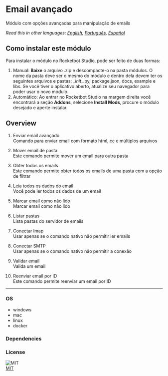 



# Email avançado
  
Módulo com opções avançadas para manipulação de emails  

*Read this in other languages: [English](README.md), [Português](README.pr.md), [Español](README.es.md)*

## Como instalar este módulo
  
Para instalar o módulo no Rocketbot Studio, pode ser feito de duas formas:
1. Manual: __Baixe__ o arquivo .zip e descompacte-o na pasta módulos. O nome da pasta deve ser o mesmo do módulo e dentro dela devem ter os seguintes arquivos e pastas: \__init__.py, package.json, docs, example e libs. Se você tiver o aplicativo aberto, atualize seu navegador para poder usar o novo módulo.
2. Automático: Ao entrar no Rocketbot Studio na margem direita você encontrará a seção **Addons**, selecione **Install Mods**, procure o módulo desejado e aperte instalar.  


## Overview


1. Enviar email avançado  
Comando para enviar email com formato html, cc e múltiplos arquivos

2. Mover email de pasta  
Este comando permite mover um email para outra pasta

3. Obter todos os emails  
Este comando permite obter todos os emails de uma pasta com a opção de filtrar

4. Leia todos os dados do email  
Você pode ler todos os dados de um email

5. Marcar email como não lido  
Marcar email como não lido

6. Listar pastas  
Lista pastas do servidor de emails

7. Conectar Imap  
Usar apenas se o comando nativo não permitir ler emails

8. Conectar SMTP  
Usar apenas se o comando nativo não permitir a conexão

9. Validar email  
Valida um email

10. Reenviar email por ID  
Este comando permite reenviar um email por ID  




----
### OS

- windows
- mac
- linux
- docker

### Dependencies

### License
  
![MIT](https://camo.githubusercontent.com/107590fac8cbd65071396bb4d04040f76cde5bde/687474703a2f2f696d672e736869656c64732e696f2f3a6c6963656e73652d6d69742d626c75652e7376673f7374796c653d666c61742d737175617265)  
[MIT](http://opensource.org/licenses/mit-license.ph)